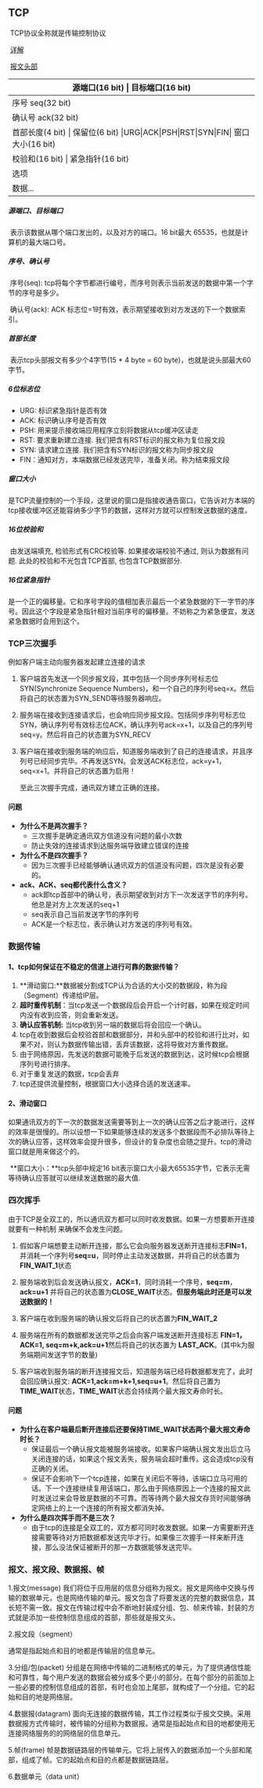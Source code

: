 ## TCP

​	TCP协议全称就是传输控制协议

​	[详解](https://blog.csdn.net/sinat_36629696/article/details/80740678)

​	[报文头部](https://www.cnblogs.com/xcywt/p/8075623.html)

| 源端口(16 bit)                                                                  \|                                                               目标端口(16 bit) |
| ------------------------------------------------------------ |
| 序号 seq(32 bit)                                             |
| 确认号 ack(32 bit)                                           |
| 首部长度(4 bit) \| 保留位(6 bit)           \|URG\|ACK\|PSH\|RST\|SYN\|FIN\|                                      窗口大小(16 bit) |
| 校验和(16 bit)                                                                    \|                                                               紧急指针(16 bit) |
| 选项                                                         |
| 数据...                                                      |

##### 源端口、目标端口

​	表示该数据从哪个端口发出的，以及对方的端口。16 bit最大 65535，也就是计算机的最大端口号。

##### 序号、确认号

​	序号(seq): tcp将每个字节都进行编号，而序号则表示当前发送的数据中第一个字节的序号是多少。

​	确认号(ack): ACK 标志位=1时有效，表示期望接收到对方发送的下一个数据索引。

##### 首部长度

​	表示tcp头部报文有多少个4字节(15 * 4 byte = 60 byte)，也就是说头部最大60字节。

##### 6位标志位

- URG: 标识紧急指针是否有效 
- ACK: 标识确认序号是否有效 
- PSH: 用来提示接收端应用程序立刻将数据从tcp缓冲区读走 
- RST: 要求重新建立连接. 我们把含有RST标识的报文称为复位报文段 
- SYN: 请求建立连接. 我们把含有SYN标识的报文称为同步报文段 
- FIN：通知对方，本端数据已经发送完毕，准备关闭。称为结束报文段

##### 窗口大小

​	是TCP流量控制的一个手段，这里说的窗口是指接收通告窗口，它告诉对方本端的tcp接收缓冲区还能容纳多少字节的数据，这样对方就可以控制发送数据的速度。

##### 16位校验和

​	由发送端填充, 检验形式有CRC校验等. 如果接收端校验不通过, 则认为数据有问题. 此处的校验和不光包含TCP首部, 也包含TCP数据部分.

##### 16位紧急指针

​	是一个正的偏移量。它和序号字段的值相加表示最后一个紧急数据的下一字节的序号。因此这个字段是紧急指针相对当前序号的偏移量。不妨称之为紧急便宜，发送紧急数据时会用到这个。



### TCP三次握手

例如客户端主动向服务器发起建立连接的请求

1. 客户端首先发送一个同步报文段，其中包括一个同步序列号标志位SYN(Synchronize Sequence Numbers)，和一个自己的序列号seq=x。然后将自己的状态置为SYN_SEND等待服务器响应。

2. 服务端在接收到连接请求后，也会响应同步报文段。包括同步序列号标志位SYN，确认序列号有效标志位ACK，确认序列号ack=x+1，以及自己的序列号seq=y。然后将自己的状态置为SYN_RECV

3. 客户端在接收到服务端的响应后，知道服务端收到了自己的连接请求，并且序列号已经同步完毕。不再发送SYN。会发送ACK标志位，ack=y+1，seq=x+1。并将自己的状态置为启用！

   至此三次握手完成，通讯双方建立正确的连接。

#### 问题

- **为什么不是两次握手？**
  - 三次握手是确定通讯双方信道没有问题的最小次数
  - 防止失效的连接请求到达服务端导致建立错误的连接
- **为什么不是四次握手？**
  - 因为三次握手已经能够确认通讯双方的信道没有问题，四次是没有必要的。
- **ack、ACK、seq都代表什么含义？**
  - ack即tcp首部中的确认号，表示期望收到对方下一次发送字节的序列号。他总是对方上次发送的seq+1
  - seq表示自己当前发送字节的序列号
  - ACK是一个标志位，表示确认对方发送的序列号有效。



### 数据传输

#### 1、tcp如何保证在不稳定的信道上进行可靠的数据传输？

1. **滑动窗口:**数据被分割成TCP认为合适的大小交的数据段，称为段（Segment）传递给IP层。
2.  **超时重传机制**：当tcp发送一个数据段后会开启一个计时器，如果在规定时间内没有收到应答，则会重新发送。
3. **确认应答机制:** 当tcp收到另一端的数据后将会回应一个确认。
4. tcp在收到数据后会校验首部和数据部分，并和头部中的校验和进行比对，如果不对，则认为数据传输出错，丢弃该数据，这将导致对方重传数据。
5. 由于网络原因，先发送的数据可能晚于后发送的数据到达，这时候tcp会根据序列号进行排序。
6. 对于重复发送的数据，tcp会丢弃
7. tcp还提供流量控制，根据窗口大小选择合适的发送速率。

#### 2、滑动窗口

​	如果通讯双方的下一次的数据发送需要等到上一次的确认应答之后才能进行，这样的效率是很慢的。所以设想一下如果能够连续的发送多个数据段而不必排队等待上次的确认应答，这样效率会提升很多，但设计的复杂度也会随之提升。tcp的滑动窗口就是用来做这个的。

​	**窗口大小：**tcp头部中规定16 bit表示窗口大小最大65535字节，它表示无需等待确认应答就可以继续发送数据的最大值. 





### 四次挥手

​	由于TCP是全双工的，所以通讯双方都可以同时收发数据。如果一方想要断开连接就要有一种机制
来确保不会发生问题。

1. 假如客户端想要主动断开连接，那么它会向服务器发送断开连接标志**FIN=1**，并消耗一个序列号**seq=u**，同时停止主动发送数据，并将自己的状态置为**FIN_WAIT_1**状态

2. 服务端收到后会发送确认报文，**ACK=1**，同时消耗一个序号，**seq=m**，**ack=u+1** 并将自己的状态置为**CLOSE_WAIT**状态。**但服务端此时还是可以发送数据的！**
3. 客户端在收到服务端的确认报文后将自己的状态置为**FIN_WAIT_2**
4. 服务端在所有的数据都发送完毕之后会向客户端发送断开连接标志 **FIN=1，ACK=1, seq=m+k,ack=u+1**然后将自己的状态置为 **LAST_ACK**。(其中k为服务端期间发送字节的数量)
5. 客户端收到服务端的断开连接报文后，知道服务端已经将数据都发完了，此时会回应确认报文: **ACK=1,ack=m+k+1,seq=u+1**。然后将自己置为**TIME_WAIT**状态，**TIME_WAIT**状态会持续两个最大报文寿命时长。

#### 问题

- **为什么在客户端最后断开连接后还要保持TIME_WAIT状态两个最大报文寿命时长？**
  - 保证最后一个确认报文能被服务端接收。如果客户端确认报文发出后立马关闭连接的话，如果这个报文丢失，服务端会超时重传。这会造成tcp没有正确的关闭。
  - 保证不会影响下一个tcp连接，如果在关闭后不等待，该端口立马可用的话。下一个连接继续复用该端口，那么由于网络原因上一个连接的报文此时发送过来会导致是数据的不可靠。而等待两个最大报文存货时间能够确定网络上的上一个连接的所有报文都消失掉。
- **为什么是四次挥手而不是三次？**
  - 由于tcp的连接是全双工的，双方都可同时收发数据。如果一方需要断开连接需要等待对方把数据都发送完毕才行。如果像三次握手一样来断开连接，那么没法保证被断开的那一方数据能够发送完毕。



### 报文、报文段、数据报、帧

1.报文(message)
我们将位于应用层的信息分组称为报文。报文是网络中交换与传输的数据单元，也是网络传输的单元。报文包含了将要发送的完整的数据信息，其长短不需一致。报文在传输过程中会不断地封装成分组、包、帧来传输，封装的方式就是添加一些控制信息组成的首部，那些就是报文头。

2.报文段（segment）

通常是指起始点和目的地都是传输层的信息单元。

3.分组/包(packet)
分组是在网络中传输的二进制格式的单元，为了提供通信性能和可靠性，每个用户发送的数据会被分成多个更小的部分。在每个部分的前面加上一些必要的控制信息组成的首部，有时也会加上尾部，就构成了一个分组。它的起始和目的地是网络层。

4.数据报(datagram)
面向无连接的数据传输，其工作过程类似于报文交换。采用数据报方式传输时，被传输的分组称为数据报。通常是指起始点和目的地都使用无连接网络服务的的网络层的信息单元。

5.帧(frame)
帧是数据链路层的传输单元。它将上层传入的数据添加一个头部和尾部，组成了帧。它的起始点和目的点都是数据链路层。

6.数据单元（data unit）

